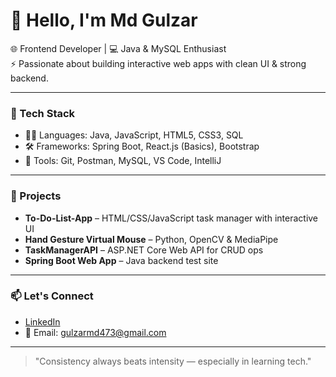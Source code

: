 # 👋 Hello, I'm Md Gulzar

🌐 Frontend Developer | 💻 Java & MySQL Enthusiast  
⚡ Passionate about building interactive web apps with clean UI & strong backend.

---

### 💼 Tech Stack

- 👨‍💻 Languages: Java, JavaScript, HTML5, CSS3, SQL
- 🛠️ Frameworks: Spring Boot, React.js (Basics), Bootstrap
- 🧰 Tools: Git, Postman, MySQL, VS Code, IntelliJ

---

### 🔧 Projects

- **To-Do-List-App** – HTML/CSS/JavaScript task manager with interactive UI
- **Hand Gesture Virtual Mouse** – Python, OpenCV & MediaPipe
- **TaskManagerAPI** – ASP.NET Core Web API for CRUD ops
- **Spring Boot Web App** – Java backend test site

---

### 📫 Let's Connect

- [LinkedIn](https://www.linkedin.com/in/mdgulzar)
- 📧 Email: gulzarmd473@gmail.com

---

> "Consistency always beats intensity — especially in learning tech."

